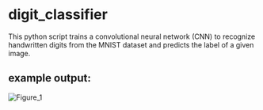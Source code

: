 # digit_classifier
This python script trains a convolutional neural network (CNN) to recognize handwritten digits from the MNIST dataset and predicts the label of a given image.
## example output:
![Figure_1](https://user-images.githubusercontent.com/52582912/236997404-e7371b53-7468-41bd-b316-b92180b4be50.png)
